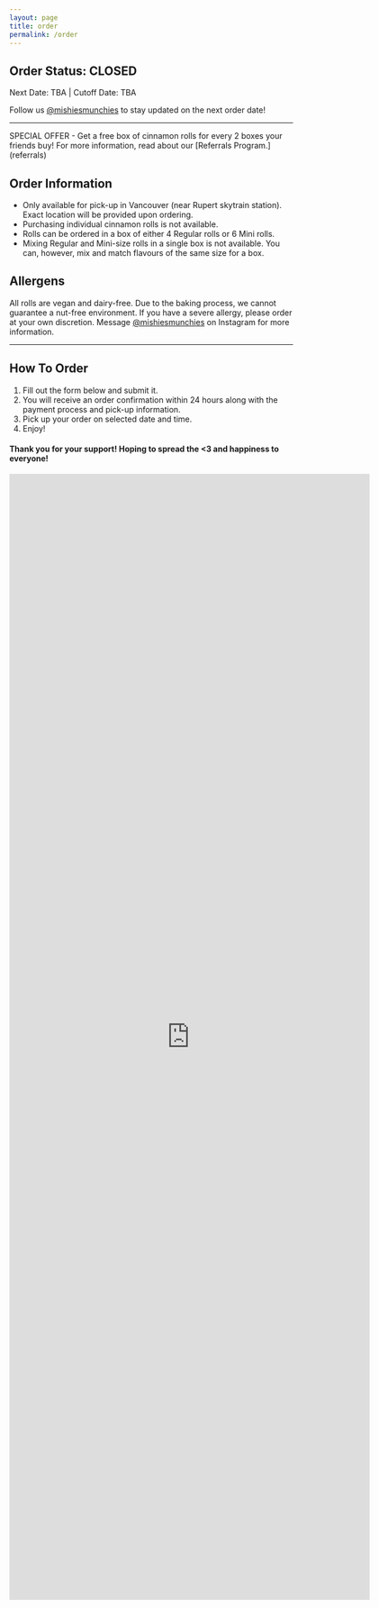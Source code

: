 ```yaml
---
layout: page
title: order
permalink: /order
---
```


## Order Status: CLOSED
Next Date: TBA | Cutoff Date: TBA

Follow us [@mishiesmunchies](https://www.instagram.com/mishiesmunchies/) to stay updated on the next order date!

---

<div class="note"></div>
SPECIAL OFFER - Get a free box of cinnamon rolls for every 2 boxes your friends buy! For more information, read about our [Referrals Program.](referrals)

## Order Information
- Only available for pick-up in Vancouver (near Rupert skytrain station). Exact location will be provided upon ordering.
- Purchasing individual cinnamon rolls is not available. 
- Rolls can be ordered in a box of either 4 Regular rolls or 6 Mini rolls.
- Mixing Regular and Mini-size rolls in a single box is not available. You can, however, mix and match flavours of the same size for a box. 

## Allergens
All rolls are vegan and dairy-free. Due to the baking process, we cannot guarantee a nut-free environment. If you have a severe allergy, please order at your own discretion. Message [@mishiesmunchies](https://www.instagram.com/mishiesmunchies/) on Instagram for more information. 

---

## How To Order
1. Fill out the form below and submit it.
2. You will receive an order confirmation within 24 hours along with the payment process and pick-up information.
3. Pick up your order on selected date and time.
4. Enjoy!

#### Thank you for your support! Hoping to spread the <3 and happiness to everyone!

<iframe src="https://docs.google.com/forms/d/e/1FAIpQLSfuDx8gzm7VhwqWfyYDL8pve3tsZaDPJ70bwes-9EZ683i2RQ/viewform?embedded=true" width="640" height="2000" frameborder="0" marginheight="0" marginwidth="0">Loading…</iframe>